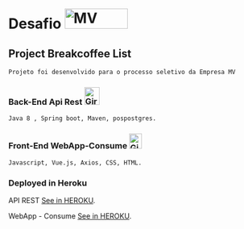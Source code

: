 # Desafio   <img src="https://www.mv.com.br/assets/img/layout/logo-white.svg" alt="MV" width="125" height="40">
## Project  Breakcoffee List
```
Projeto foi desenvolvido para o processo seletivo da Empresa MV

```

### Back-End Api Rest <img src="https://upload.wikimedia.org/wikipedia/pt/3/30/Java_programming_language_logo.svg" alt="Girl in a jacket" width="30" height="35"> 
```
Java 8 , Spring boot, Maven, pospostgres.
```

### Front-End WebApp-Consume <img src="https://upload.wikimedia.org/wikipedia/commons/9/95/Vue.js_Logo_2.svg" alt="Girl in a jacket" width="25" height="30"> 

```
Javascript, Vue.js, Axios, CSS, HTML.  
```

### Deployed in Heroku 
API REST [See in HEROKU](https://apirest-desafiomv.herokuapp.com/swagger-ui.html).

WebApp - Consume [See in HEROKU](https://frontend-desafiomv.herokuapp.com/).

